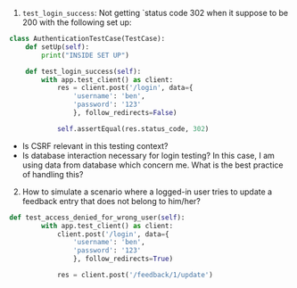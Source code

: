 1.  `test_login_success`: Not getting `status code 302 when it suppose to be 200 with the following set up:

```py
class AuthenticationTestCase(TestCase):
    def setUp(self):
        print("INSIDE SET UP")

    def test_login_success(self):
        with app.test_client() as client:
            res = client.post('/login', data={
                'username': 'ben',
                'password': '123'
                }, follow_redirects=False)

            self.assertEqual(res.status_code, 302)
```

-   Is CSRF relevant in this testing context?
-   Is database interaction necessary for login testing? In this case, I am using data from database which concern me. What is the best practice of handling this? 

2.  How to simulate a scenario where a logged-in user tries to update a feedback entry that does not belong to him/her?

```py
def test_access_denied_for_wrong_user(self):
        with app.test_client() as client:
            client.post('/login', data={
                'username': 'ben',
                'password': '123'
                }, follow_redirects=True)

            res = client.post('/feedback/1/update')
```